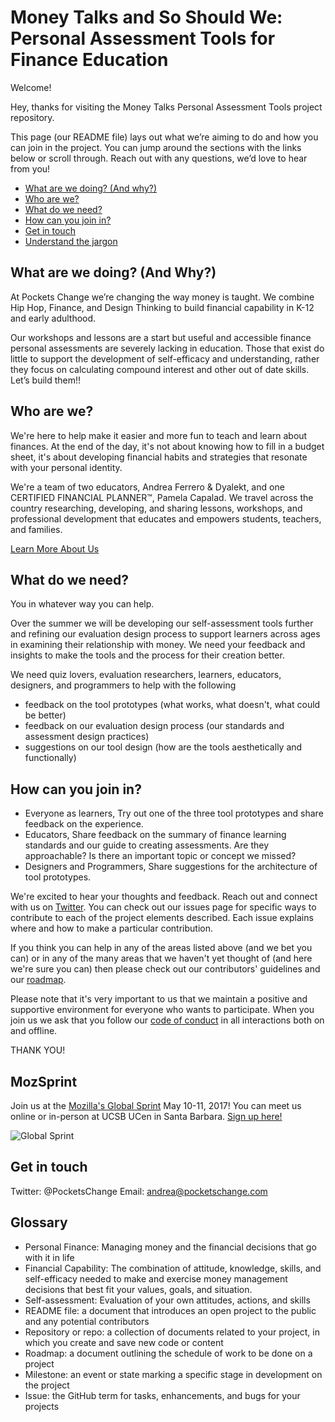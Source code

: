 # Money Talks and So Should We: Personal Assessment Tools for Finance Education

Welcome! 

Hey, thanks for visiting the Money Talks Personal Assessment Tools project repository. 

This page (our README file) lays out what we’re aiming to do and how you can join in the project. You can jump around the sections with the links below or scroll through. Reach out with any questions, we’d love to hear from you! 

* [What are we doing? (And why?)](#what-are-we-doing-and-why)
* [Who are we?](#who-are-we)
* [What do we need?](#what-do-we-need) 
* [How can you join in?](#how-can-you-join-in)
* [Get in touch](#get-in-touch)
* [Understand the jargon](#understand-the-jargon)

## What are we doing? (And Why?) 

At Pockets Change we’re changing the way money is taught. We combine Hip Hop, Finance, and Design Thinking to build financial capability in K-12 and early adulthood.

Our workshops and lessons are a start but useful and accessible finance personal assessments are severely lacking in education. Those that exist do little to support the development of self-efficacy and understanding, rather they focus on calculating compound interest and other out of date skills. Let’s build them!!

## Who are we?

We're here to help make it easier and more fun to teach and learn about finances. At the end of the day, it's not about knowing how to fill in a budget sheet, it's about developing financial habits and strategies that resonate with your personal identity. 

We're a team of two educators, Andrea Ferrero & Dyalekt, and one CERTIFIED FINANCIAL PLANNER™, Pamela Capalad. We travel across the country researching, developing, and sharing lessons, workshops, and professional development that educates and empowers students, teachers, and families.  

[Learn More About Us](http://www.pocketschange.com/meet-the-team)

## What do we need? 

You in whatever way you can help. 

Over the summer we will be developing our self-assessment tools further and refining our evaluation design process to support learners across ages in examining their relationship with money. We need your feedback and insights to make the tools and the process for their creation better. 

We need quiz lovers, evaluation researchers, learners, educators, designers, and programmers to help with the following
* feedback on the tool prototypes (what works, what doesn't, what could be better) 
* feedback on our evaluation design process (our standards and assessment design practices) 
* suggestions on our tool design (how are the tools aesthetically and functionally) 

## How can you join in? 

* Everyone as learners, Try out one of the three tool prototypes and share feedback on the experience. 
* Educators, Share feedback on the summary of finance learning standards and our guide to creating assessments. Are they approachable? Is there an important topic or concept we missed? 
* Designers and Programmers, Share suggestions for the architecture of tool prototypes.

We're excited to hear your thoughts and feedback. Reach out and connect with us on [Twitter](https://twitter.com/PocketsChange). You can check out our issues page for specific ways to contribute to each of the project elements described. Each issue explains where and how to make a particular contribution. 

If you think you can help in any of the areas listed above (and we bet you can) or in any of the many areas that we haven't yet thought of (and here we're sure you can) then please check out our contributors' guidelines and our [roadmap](https://docs.google.com/document/d/1BWCR2SFvC4vFjjyQ59Q0kO_Yo8iO_NWd6TuTvV_-D48/edit).

Please note that it's very important to us that we maintain a positive and supportive environment for everyone who wants to participate. When you join us we ask that you follow our [code of conduct](https://www.mozilla.org/en-US/about/governance/policies/participation/) in all interactions both on and offline.

THANK YOU! 

## MozSprint

Join us at the [Mozilla's Global Sprint](http://mzl.la/global-sprint/) May 10-11, 2017! You can meet us online or in-person at UCSB UCen in Santa Barbara. [Sign up here!](https://ti.to/Mozilla/global-sprint-santa-barbara18)

![Global Sprint](https://user-images.githubusercontent.com/617994/37716586-3b0397a0-2cf5-11e8-8c6f-bad01f67f50e.jpg)

## Get in touch
Twitter: @PocketsChange
Email: andrea@pocketschange.com 

## Glossary
* Personal Finance: Managing money and the financial decisions that go with it in life 
* Financial Capability: The combination of attitude, knowledge, skills, and self-efficacy needed to make and exercise money management decisions that best fit your values, goals, and situation. 
* Self-assessment: Evaluation of your own attitudes, actions, and skills 
* README file: a document that introduces an open project to the public and any potential contributors
* Repository or repo:  a collection of documents related to your project, in which you create and save new code or content
* Roadmap: a document outlining the schedule of work to be done on a project
* Milestone: an event or state marking a specific stage in development on the project
* Issue: the GitHub term for tasks, enhancements, and bugs for your projects
